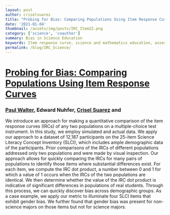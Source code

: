 ```yaml
---
layout: post
author: criselsuarez
title: "Probing for Bias: Comparing Populations Using Item Response Curves"
date: '2021-01-04' 
thumbnail: /assets/img/posts/IRC_Item22.png
category: ['science', 'coauthor']
summary: Bias in Science Education
keywords: Item response curve, science and mathematics education, assessment
permalink: /blog/IRC_Science/
---
```

# [Probing for Bias: Comparing Populations Using Item Response Curves](https://doi.org/10.5038/1936-4660.14.1.1357)

### [Paul Walter](https://scholar.google.com/citations?user=MdO0-xMAAAAJ&hl=en), Edward Nuhfer, [Crisel Suarez](https://orcid.org/0000-0001-5243-7659) and 



We introduce an approach for making a quantitative comparison of the item response curves (IRCs) of any two populations on a multiple-choice test instrument. In this study, we employ simulated and actual data. We apply our approach to a dataset of 12,187 participants on the 25-item Science Literacy Concept Inventory (SLCI), which includes ample demographic data of the participants. Prior comparisons of the IRCs of different populations addressed only two populations and were made by visual inspection. Our approach allows for quickly comparing the IRCs for many pairs of populations to identify those items where substantial differences exist. For each item, we compute the IRC dot product, a number between 0 and 1 for which a value of 1 occurs when the IRCs of the two populations are identical. We then determine whether the value of the IRC dot product is indicative of significant differences in populations of real students. Through this process, we can quickly discover bias across demographic groups. As a case example, we apply our metric to illuminate four SLCI items that exhibit gender bias. We further found that gender bias was present for non-science majors on those items but not for science majors.
